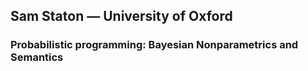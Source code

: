 ## Sam Staton — University of Oxford

### Probabilistic programming: Bayesian Nonparametrics and Semantics
